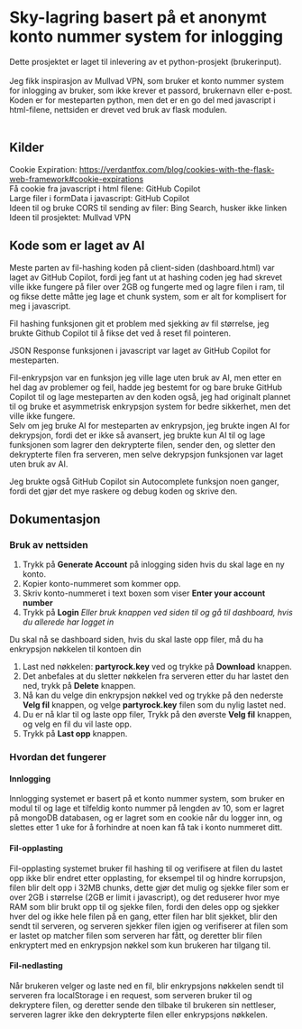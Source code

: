 # Sky-lagring basert på et anonymt konto nummer system for inlogging

Dette prosjektet er laget til inlevering av et python-prosjekt (brukerinput).<br>
<br>
Jeg fikk inspirasjon av Mullvad VPN, som bruker et konto nummer system for inlogging av bruker, som ikke krever et passord, brukernavn eller e-post.<br>
Koden er for mesteparten python, men det er en go del med javascript i html-filene, nettsiden er drevet ved bruk av flask modulen.<br>
<br>

## Kilder
Cookie Expiration: https://verdantfox.com/blog/cookies-with-the-flask-web-framework#cookie-expirations<br>
Få cookie fra javascript i html filene: GitHub Copilot<br>
Large filer i formData i javascript: GitHub Copilot<br>
Ideen til og bruke CORS til sending av filer: Bing Search, husker ikke linken<br>
Ideen til prosjektet: Mullvad VPN

## Kode som er laget av AI
Meste parten av fil-hashing koden på client-siden (dashboard.html) var laget av GitHub Copilot, fordi jeg fant ut at hashing coden jeg had skrevet ville ikke fungere på filer over 2GB og fungerte med og lagre filen i ram, til og fikse dette måtte jeg lage et chunk system, som er alt for komplisert for meg i javascript.

Fil hashing funksjonen git et problem med sjekking av fil størrelse, jeg brukte Github Copilot til å fikse det ved å reset fil pointeren.

JSON Response funksjonen i javascript var laget av GitHub Copilot for mesteparten.

Fil-enkrypsjon var en funksjon jeg ville lage uten bruk av AI, men etter en hel dag av problemer og feil, hadde jeg bestemt for og bare bruke GitHub Copilot til og lage mesteparten av den koden også, jeg had originalt plannet til og bruke et asymmetrisk enkrypsjon system for bedre sikkerhet, men det ville ikke fungere.<br>
Selv om jeg bruke AI for mesteparten av enkrypsjon, jeg brukte ingen AI for dekrypsjon, fordi det er ikke så avansert, jeg brukte kun AI til og lage funksjonen som lagrer den dekrypterte filen, sender den, og sletter den dekrypterte filen fra serveren, men selve dekrypsjon funksjonen var laget uten bruk av AI.

Jeg brukte også GitHub Copilot sin Autocomplete funksjon noen ganger, fordi det gjør det mye raskere og debug koden og skrive den.

## Dokumentasjon
### Bruk av nettsiden
1. Trykk på **Generate Account** på inlogging siden hvis du skal lage en ny konto.
2. Kopier konto-nummeret som kommer opp.
3. Skriv konto-nummeret i text boxen som viser **Enter your account number**
4. Trykk på **Login** *Eller bruk knappen ved siden til og gå til dashboard, hvis du allerede har logget in*

Du skal nå se dashboard siden, hvis du skal laste opp filer, må du ha enkrypsjon nøkkelen til kontoen din
1. Last ned nøkkelen: **partyrock.key** ved og trykke på **Download** knappen.
2. Det anbefales at du sletter nøkkelen fra serveren etter du har lastet den ned, trykk på **Delete** knappen.
3. Nå kan du velge din enkrypsjon nøkkel ved og trykke på den nederste **Velg fil** knappen, og velge **partyrock.key** filen som du nylig lastet ned.
4. Du er nå klar til og laste opp filer, Trykk på den øverste **Velg fil** knappen, og velg en fil du vil laste opp.
5. Trykk på **Last opp** knappen.

### Hvordan det fungerer
#### Innlogging
Innlogging systemet er basert på et konto nummer system, som bruker en modul til og lage et tilfeldig konto nummer på lengden av 10, som er lagret på mongoDB databasen, og er lagret som en cookie når du logger inn, og slettes etter 1 uke for å forhindre at noen kan få tak i konto nummeret ditt.
#### Fil-opplasting
Fil-opplasting systemet bruker fil hashing til og verifisere at filen du lastet opp ikke blir endret etter opplasting, for eksempel til og hindre korrupsjon, filen blir delt opp i 32MB chunks, dette gjør det mulig og sjekke filer som er over 2GB i størrelse (2GB er limit i javascript), og det reduserer hvor mye RAM som blir brukt opp til og sjekke filen, fordi den deles opp og sjekker hver del og ikke hele filen på en gang, etter filen har blit sjekket, blir den sendt til serveren, og serveren sjekker filen igjen og verifiserer at filen som er lastet op matcher filen som serveren har fått, og deretter blir filen enkryptert med en enkrypsjon nøkkel som kun brukeren har tilgang til.
#### Fil-nedlasting
Når brukeren velger og laste ned en fil, blir enkrypsjons nøkkelen sendt til serveren fra localStorage i en request, som serveren bruker til og dekryptere filen, og deretter sende den tilbake til brukeren sin nettleser, serveren lagrer ikke den dekrypterte filen eller enkrypsjons nøkkelen.